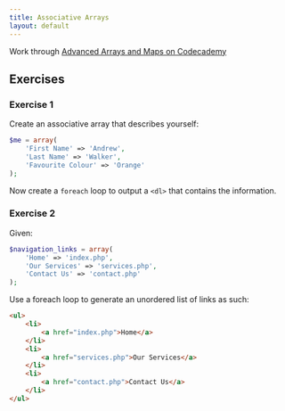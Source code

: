 ```yaml
---
title: Associative Arrays
layout: default
---
```


Work through [Advanced Arrays and Maps on Codecademy](http://www.codecademy.com/tracks/php)

## Exercises

### Exercise 1

Create an associative array that describes yourself:

```php
$me = array(
	'First Name' => 'Andrew',
	'Last Name' => 'Walker',
	'Favourite Colour' => 'Orange'
);
```

Now create a `foreach` loop to output a `<dl>` that contains the information.

### Exercise 2

Given:

```php
$navigation_links = array(
	'Home' => 'index.php',
	'Our Services' => 'services.php',
	'Contact Us' => 'contact.php'
);
```

Use a foreach loop to generate an unordered list of links as such:

```html
<ul>
	<li>
		<a href="index.php">Home</a>
	</li>
	<li>
		<a href="services.php">Our Services</a>
	</li>
	<li>
		<a href="contact.php">Contact Us</a>
	</li>
</ul>
```